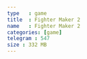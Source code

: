 ```yaml
---
type   : game
title  : Fighter Maker 2
name   : Fighter Maker 2
categories: [game]
telegram : 547
size : 332 MB
---
```



